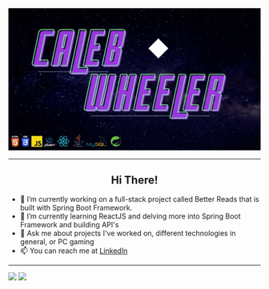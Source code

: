 
<img src="https://github.com/CalebEWheeler/CalebEWheeler/blob/main/Caleb%2012.02.41%20AM.gif">

---

<h2 align="center">Hi There!</h2>

- 🔭 I’m currently working on a full-stack project called Better Reads that is built with Spring Boot Framework.
- 🌱 I’m currently learning ReactJS and delving more into Spring Boot Framework and building API's
- 💬 Ask me about projects I've worked on, different technologies in general, or PC gaming
- 📫 You can reach me at [LinkedIn](https://www.linkedin.com/in/cew32/)

---

<img src="https://github-readme-stats.vercel.app/api?username=calebewheeler&&show_icons=true&title_color=76D2A2&icon_color=76D2A2&text_color=ffffff&bg_color=4e157f">

<img src="https://github-readme-stats.vercel.app/api/top-langs?username=calebewheeler&&show_icons=true&title_color=76D2A2&icon_color=76D2A2&text_color=daf7dc&bg_color=4e157f">

